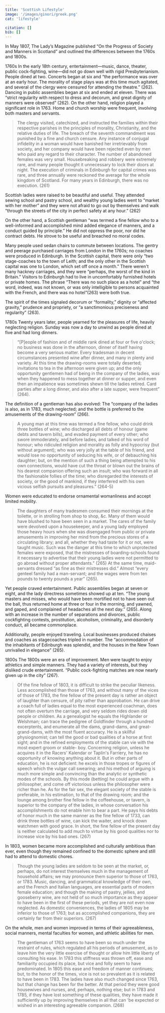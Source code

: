 ```yaml
---
title: 'Scottish Lifestyle'
image: '/images/ginori/greek.png'
cat: 'lifestyle'

citation: []
bib: []
---
```


<!-- @format -->

In May 1807, The Lady’s Magazine published “On the Progress of Society and Manners in Scotland” and outlined the differences between the 1760s and 1800s.

1760s
In the early 18th century, entertainment—music, dance, theater, public cock-fighting, wine—did not go down well with rigid Presbyterianism. People dined at two. Concerts began at six and “the performance was over at an early hour. The morality of stage plays was at this time much agitated, and several of the clergy were censured for attending the theatre.” (262). Dancing in public assemblies began at six and ended at eleven. There was “strict regularity with respect to dress and decorum, and great dignity of manners were observed” (262).
On the other hand, religion played a significant role in 1763. Home and church worship were frequent, involving both masters and servants.

> The clergy visited, catechized, and instructed the families within their respective parishes in the principles of morality, Christianity, and the relative duties of life. The breach of the seventh commandment was punished by a fine and church censure. Any instance of conjugal infidelity in a woman would have banished her irretrievably from society, and her company would have been rejected even by men who paid any regard to their character. The number of abandoned females was very small. Housebreaking and robbery were extremely rare, and many people thought it unnecessary to lock their doors at night. The execution of criminals in Edinburgh for capital crimes was rare, and three annually were reckoned the average for the whole kingdom of Scotland. For many years in Edinburgh, there was no execution. (261)

Scottish ladies were raised to be beautiful and useful. They attended sewing school and pastry school, and wealthy young ladies went to “market with her mother” and they were not afraid to go out by themselves and walk “through the streets of the city in perfect safety at any hour.” (262)

On the other hand, a Scottish gentleman “was termed a fine fellow who to a well-informed and accomplished mind added elegance of manners, and a conduct guided by principle.” He did not oppress the poor, nor did he contract debts. He strove to be useful and breached no moral codes.

Many people used sedan chairs to commute between locations. The gentry and peerage purchased carriages from London in the 1760s; no coaches were produced in Edinburgh. In the Scottish capital, there were only “two stage-coaches to the town of Leith; and the only other in the Scottish capital was one to London, which set off once a month.” There weren't many hackney carriages, and they were “perhaps, the worst of the kind in Britain.” Visitors to Edinburgh had to live in uncomfortably furnished hotels or private homes. The phrase “There was no such place as a hotel” and “the word, indeed, was not known, or was only intelligible to persons acquainted with the French, and there was no hotel”(263) were both true.

The spirit of the times signaled decorum or “formality,” dignity or “affected gravity,” prudence and propriety, or “a sanctimonious preciseness and regularity” (263).

1780s
Twenty years later, people yearned for the pleasures of life, heavily neglecting religion. Sunday was now a day to unwind as people dined at five and had long dinners.

> “[P]eople of fashion and of middle rank dined at four or five o'clock; no business was done in the afternoon, dinner of itself having become a very serious matter. Every tradesman in decent circumstances presented wine after dinner, and many in plenty and variety. At this time the drawing-rooms were totally deserted; invitations to tea in the afternoon were given up; and the only opportunity gentlemen had of being in the company of the ladies, was when they happened to mess together at dinner or supper, and even then an impatience was sometimes shewn till the ladies retired. Card parties after a long dinner, and also after a late supper, were frequent” (264).

The definition of a gentleman has also evolved: The “company of the ladies is also, as in 1783, much neglected; and the bottle is preferred to the amusements of the drawing-room” (266).

> A young man at this time was termed a fine fellow, who could drink three bottles of wine; who discharged all debts of honour (game debts and tavern bills), and evaded payment of every other; who swore immoderately, and before ladies, and talked of his word of honour; who ridiculed religion and morality as folly and hypocrisy (but without argument); who was very jolly at the table of his friend, and would lose no opportunity of seducing his wife, or of debauching his daughter; but, on the mention of such a thing being attempted to his own connections, would have cut the throat or blown out the brains of his dearest companion offering such an insult; who was forward in all the fashionable follies of the time; who disregarded the interests of society, or the good of mankind, if they interfered with his own vicious selfish pursuits and pleasures.” (264-5)

Women were educated to endorse ornamental womanliness and accept limited mobility.

> The daughters of many tradesmen consumed their mornings at the toilette, or in strolling from shop to shop, &c. Many of them would have blushed to have been seen in a market. The cares of the family were devolved upon a housekeeper, and a young lady employed those heavy hours when she was disengaged from public or private amusements in improving her mind from the precious stores of a circulating library; and all, whether they had taste for it or not, were taught music. Such was the danger at this time to which unprotected females were exposed, that the mistresses of boarding-schools found it necessary to advertise that their young ladies were not permitted to go abroad without proper attendants.” (265)
> At the same time, maid-servants dressed “as fine as their mistresses did.” Almost “every genteel family had a man-servant; and the wages were from ten pounds to twenty pounds a year” (265).

Yet people craved entertainment. Public assemblies began at seven or eight, and the lady directress sometimes showed up at ten. “The young masters and misses, who would have been mortified not to have seen out the ball, thus returned home at three or four in the morning, and yawned, and gaped, and complained of headaches all the next day.” (265). Along with an increase in the number of separations and divorces, public cockfighting contests, prostitution, alcoholism, criminality, and disorderly conduct, all became commonplace.

Additionally, people enjoyed traveling. Local businesses produced chaises and coaches as stagecoaches tripled in number. The “accommodation of the inhabitants of Edinburgh was splendid, and the houses in the New Town unrivalled in elegance” (265).

1800s
The 1800s were an era of improvement. Men were taught to enjoy athletics and simple manners. They had a variety of interests, but they disliked crude entertainment. “Public cock-fighting matches are now nearly given up in the city” (267).

> Of the fine fellow of 1803, it is difficult to strike the peculiar likeness. Less accomplished than those of 1763, and without many of the vices of those of 1783, the fine fellow of the present day is rather an object of laughter than censure, of pity rather than approbation. He can drive a coach full of ladies equal to the most experienced coachman, does not often overturn the carriage, and very seldom rides down old people or children. As a genealogist he equals the Highlander or Welshman; can trace the pedigree of Goldfinder through a hundred excerptents, and enumerate all the dams, grand-dams, and great-grand-dams, with the most fluent accuracy. He is a skillful physiognomist; can tell the good or bad qualities of a horse at first sight; and in the refined employments of the stable can vie with the most expert groom or stable- boy. Concerning religion, unless he acquires it in the Racers' Kalendar or Taplin's Farriery, he has no opportunity of knowing anything about it. But in other parts of education, he is not deficient: he excels in those tropes or figures of speech which the vulgar call swearing; and his method of arguing is much more simple and convincing than the analytic or synthetic modes of the schools. By this mode (betting) he could argue with a philosopher, and come off victorious unless the philosopher were richer than he. As for the fair sex, the elegant society of the stable is preferable, in his estimation, to that of the drawing room; and the lounge among brother fine fellow in the coffeehouse, or tavern, is superior to the company of the ladies, in whose conversation his accomplishments do not enable him to bear a part. He pays his debts of honor much in the same manner as the fine fellow of 1733, can drink three bottles of wine, can kick the waiter, and knock down watchmen with good grace. In short, the fine fellow of the present day is neither calculated to add much to virtue by his good qualities nor to increase vice by his bad ones. (267)

In 1803, women became more accomplished and culturally ambitious than ever, even though they remained confined to the domestic sphere and still had to attend to domestic chores.

> Though the young ladies are seldom to be seen at the market, or, perhaps, do not interest themselves much in the management of household affairs; we may pronounce them superior to those of 1763, or 1783. Music, dancing, and grammatical knowledge of their own, and the French and Italian languages, are essential parts of modern female education; and though the making of pastry, jellies, and gooseberry wine, are not held of so much importance as they appear to have been in the first of these periods, yet they are not even now neglected.
> As domestic conveniences, the ladies of 1805 may be inferior to those of 1763; but as accomplished companions, they are certainly far from their superiors. (267)

On the whole, men and women improved in terms of their agreeableness, social manners, mental faculties for women, and athletic abilities for men.

> The gentleman of 1763 seems to have been so much under the restraint of rules, which regulated all his periods of amusement, as to leave him the very little exercise of thought or allow him little liberty of consulting his ease. In 1783 this stiffness was thrown off, ease and familiarity occupied its place, but vice and folly seem to have predominated. In 1805 this ease and freedom of manner continues; but, to the honor of the times, vice is not so prevalent as it is related to have been in 1783. The ladies have also much changed since 1763, but that change has been for the better. At that period they were good housewives and nurses, and, perhaps, nothing else; but in 1783 and 1785, if they have lost something of these qualities, they have made it sufficiently up by improving themselves in all that can 'be expected or wished in an interesting agreeable companion. (268)
